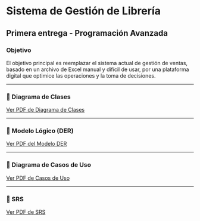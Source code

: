 # Sistema de Gestión de Librería

## Primera entrega - Programación Avanzada

### Objetivo

El objetivo principal es reemplazar el sistema actual de gestión de ventas, basado en un archivo de Excel manual y difícil de usar, por una plataforma digital que optimice las operaciones y la toma de decisiones.

---

### 🔷 Diagrama de Clases

[Ver PDF de Diagrama de Clases](assets/DIAGRAMA_DE_CLASES_clavijo_debandi_rivarola.pdf)

---

### 🔷 Modelo Lógico (DER)

[Ver PDF del Modelo DER](assets/EDR_clavijo_debandi_rivarola.pdf)

---

### 🔷 Diagrama de Casos de Uso

[Ver PDF de Casos de Uso](assets/CASOS_DE_USOS__clavijo_debandi_rivarola.pdf)

---

### 🔷 SRS

[Ver PDF de SRS](assets/SRS_clavijo_debandi_rivarola.pdf)

